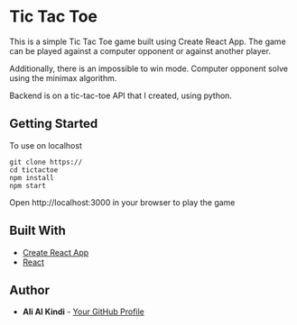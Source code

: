 # Tic Tac Toe

This is a simple Tic Tac Toe game built using Create React App. The game can be played against a computer opponent or against another player.

Additionally, there is an impossible to win mode. Computer opponent solve using the minimax algorithm.

Backend is on a tic-tac-toe API that I created, using python.

## Getting Started

To use on localhost
```
git clone https://
cd tictactoe
npm install
npm start
```
Open http://localhost:3000 in your browser to play the game

## Built With

- [Create React App](https://github.com/facebook/create-react-app)
- [React](https://reactjs.org/)

## Author

- **Ali Al Kindi** - [Your GitHub Profile](https://github.com/alkindi17)